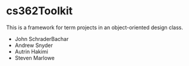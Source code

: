 # cs362Toolkit
This is a framework for term projects in an object-oriented design class.

- John SchraderBachar
- Andrew Snyder
- Autrin Hakimi
- Steven Marlowe
